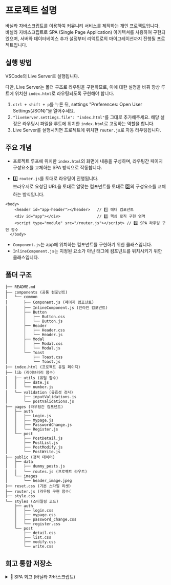 # 프로젝트 설명

바닐라 자바스크립트를 이용하여 커뮤니티 서비스를 제작하는 개인 프로젝트입니다. <br />
바닐라 자바스크립트로 SPA (Single Page Application) 아키텍쳐를 사용하여 구현되었으며, 서버와 데이터베이스 추가 설정부터 리액트로의 마이그레이션까지 진행될 프로젝트입니다.

## 실행 방법

VSCode의 Live Server로 실행됩니다.

다만, Live Server는 폴더 구조로 라우팅을 구현하므로, 이에 대한 설정을 바꿔 항상 루트에 위치한 `index.html`로 라우팅되도록 구현해야 합니다.

1.  `ctrl + shift + p`를 누른 뒤, settings "Preferences: Open User Settings(JSON)"을 열어주세요.
2.  `"liveServer.settings.file": "index.html"`를 그대로 추가해주세요. 해당 설정은 라우팅시 파일을 루트에 위치한 `index.html`로 고정하는 역할을 합니다.
3.  Live Server를 실행시키면 프로젝트에 위치한 `router.js`로 자동 라우팅됩니다.

## 주요 개념

- 프로젝트 루프에 위치한 `index.html`의 화면에 내용을 구성하며, 라우팅간 페이지 구성요소를 교체하는 SPA 방식으로 작동합니다. <br/>

- 3️⃣ `router.js`를 토대로 라우팅이 진행됩니다. <br />
  브라우저로 요청된 URL을 토대로 알맞는 컴포넌트를 토대로 2️⃣의 구성요소를 교체하는 방식입니다. <br />

```
<body>
    <header id="app-header"></header>   // 1️⃣ 헤더 컴포넌트
    <div id="app"></div>                // 2️⃣ 핵심 로직 구현 영역
    <script type="module" src="/router.js"></script> // 3️⃣ SPA 라우팅 구현 함수
  </body>
```

- `Component.js`는 app에 위치하는 컴포넌트를 구현하기 위한 클래스입니다.
- `InlineComponent.js`는 지정된 요소가 아닌 태그에 컴포넌트를 위치시키기 위한 클래스입니다.

## 폴더 구조

```
├── README.md
├── components (공통 컴포넌트)
│   └── common
│       ├── Component.js (페이지 컴포넌트)
│       ├── InlineComponent.js (인라인 컴포넌트)
│       ├── Button
│       │   ├── Button.css
│       │   └── Button.js
│       ├── Header
│       │   ├── Header.css
│       │   └── Header.js
│       ├── Modal
│       │   ├── Modal.css
│       │   └── Modal.js
│       └── Toast
│           ├── Toast.css
│           └── Toast.js
├── index.html (프로젝트 유일 페이지)
├── lib (라이브러리 함수)
│   ├── utils (유틸 함수)
│   │   ├── date.js
│   │   └── number.js
│   └── validation (유효성 검사)
│       ├── inputValidations.js
│       └── postValidations.js
├── pages (라우팅간 컴포넌트)
│   ├── auth
│   │   ├── Login.js
│   │   ├── Mypage.js
│   │   ├── PasswordChange.js
│   │   └── Register.js
│   └── post
│       ├── PostDetail.js
│       ├── PostList.js
│       ├── PostModify.js
│       └── PostWrite.js
├── public (정적 데이터)
│   ├── data
│   │   ├── dummy_posts.js
│   │   └── routes.js (프로젝트 라우트)
│   └── images
│       └── header_image.jpeg
├── reset.css (기본 스타일 리셋)
├── router.js (라우팅 구현 함수(
├── style.css
└── styles (스타일링 코드)
    ├── auth
    │   ├── login.css
    │   ├── mypage.css
    │   ├── password_change.css
    │   └── register.css
    └── post
        ├── detail.css
        ├── list.css
        ├── modify.css
        └── write.css
```

## 회고 통합 저장소

  <details>
  <summary>📌 SPA 회고 (바닐라 자바스크립트)</summary>

### 회고

정말 뜻깊었지만 매우 불쾌했던 구현과정이었습니다.

처음에는 MPA (페이지당 HTML, CSS, JS)로 구현하려고 하다보니, HTML마다 중복되는 내용에 대한 처리, 매우 더러워지는 파일 · 폴더 구조로 인해 참지 못하고 기존에 익숙했던 리액트 방식으로 전환하였습니다.

SPA를 구현하면서도 순탄하지만은 않았습니다. _(아직 해결하지 못한 이슈도 있습니다.)_

클래스 컴포넌트 구조로 컴포넌트를 설계하고 렌더링, 이벤트 위임 등 고려해야 하는 사항들이 많았습니다.

리액트에서는 당연하게 여겨졌던 것들이 작동하는데 추가적인 인풋이 필요한 사실에 충격을 많이 받았습니다.

### 고려했던 사항

- 클래스 vs 함수형 컴포넌트 중에 **클래스 컴포넌트를 선택한 이유**
  리액트는 클래스 → 함수형 컴포넌트로 더 편리하도록 진화하였는데 그 과정을 몸소 느껴보고자 클래스 컴포넌트로 구현하였습니다.
  다만, 역시나 클래스 컴포넌트는 불편한 점들이 많았습니다.

  1. `this 바인딩`이 필요하다. (생명주기 메소드)
  2. 상속이 된다는 점이 오히려 불편하게 다가왔다.

     함수형 컴포넌트에서는 각 컴포넌트가 독립적으로 존재해서 사용할 수 있어 자유도가 높았던 반면, 클래스형 컴포넌트는 부모 컴포넌트 아래 구현되다 보니 생명주기, 메소드 등 신경써야 했던 부분들이 많았습니다.

- 폴더 구조 정리 (리팩토링)

  개발을 깔끔하게 해서 동료가(kevin) 코드를 이해하는데 1초의 시간도 걸리지 않도록 코드 및 프로젝트를 관리하는 것도 개발자에게 중요한 능력중 하나라고 생각합니다.

  오늘 `kevin`의 강의에서 **“폴더 및 파일 구조는 같이 봐야하는 코드끼리 모아놓아져 있어야 한다”**는 말씀을 토대로 최대한 관심사가 비슷한 코드들끼리 구조화하려고 노력했습니다.

  cf) `Next.js`의 폴더 구조를 비슷하게 따라해았습니다. (Page Router)

  혹시라도 추후에 바닐라 JS → React → Next.js 로 마이그레이션 할 수 있다고 생각했기 때문이기도 합니다.

- 셀프리뷰 (PR)

  저는 **코드리뷰**에 대한 ⭐️**환상**⭐️이 있습니다.

  혼자 개발하면 **항상 쓰던 코드에 매몰**된다는 생각에 코드리뷰를 통해서 객관적 시선으로 코드를 바라봐야 한다고 생각합니다.

  이번에도 코드리뷰에 대한 고민이 있었는데 `Kevin`이 수업에서 **“셀프 리뷰를 해서 자신만의 코드 기준을 찾아보고 이를 자신의 코드에 적용해보는 시간을 가지는 것도 좋은 방법입니다..”** 라고 하셔서 바로 쉬는시간에 메인 푸시 불가 설정을 해두고 이슈-PR을 작성하도록 하였습니다.

    <br />
    
    [PR링크](https://github.com/100-hours-a-week/2-noah-kim-community/pull/3)

  _(사실 실수로 머지를 위한 리뷰어수를 제한해두지 않아서 무의식적으로 머지해버렸습니다. 다음부터 셀프리뷰 하겠습니다)_

  해당 PR은 리펙토링 PR이고, Chore한 사항들이 많아서 설명이 부실합니다.. 앞으로 코드리뷰 잘 작성하는 법도 체득해 나가고 싶습니다.

### 신기했던 것 / 불편했던 점들

- CSS 적용이 전역으로 되는 문제
  `CSS Module` 혹은 `Tailwindcss`와 같은 방법으로 개발을 하다보면 전역 CSS에 대한 고려를 하지 않아도 되었는데, 타 컴포넌트에서 자꾸 스타일이 치고 들어와서 HTML 속성명을 고민하는 시간과, 중복 CSS가 발생하지 않도록 고려하는 과정에서 시간적 소요가 있었습니다.
- JSX의 소중함

  1. `template()` 함수에서 HTML을 작성하였는데, 문자열 안에 작성하다 보니 코드 에디터의 기능을 일절 사용하지 못했습니다. (자동 완성, 속성 추천 등)
  2. JSX에서 자동으로 변환해주던 것들

     1. `map()` 함수에서 `.join(””)` 없이 각 원소를 렌더링

        `map()`이 배열을 반환한다는 사실을 망각한채, 리액트에서는 `map()`을 사용하면 당연히 각 요소를 렌더링한다고 생각했었음. 이는, JSX가 지원하는 기능이었던 것.

     2. 조건부 렌더링의 편리함

        삼항 연산자, && 연산자 등으로 State에 따른 조건 렌더링을 편하게 했었는데, 바닐라 JS 환경에서는 아래 코드와 같이 작성하면 `<` 를 인식하지 못하였다. 생각해보면 당연했는데 이 또한 충격받았다.

        ```jsx
        return `
        	${isDone ? <div>It is Done</div> : <div>Not Done</div>}
        `
        ```

### 추가

저는 리액트 개발할때 클래스를 거의 사용하지 않았었습니다.

심지어는 “자바스크립트에서 클래스를 도데체 왜 알아야하지?”를 고수하던 개발자였는데, 이번 기회로 생각이 조금 바뀌었습니다.

클래스 문법에 익숙해지다 보니, 함수형 컴포넌트 내부에서 모듈처럼 함수들을 관리하면 생각보다 사용하기 편리할 것 같다고 생각해서, 다음 프로젝트때 한번 적용해보면 좋을 것 같습니다.

- handlers를 묶으면 좋을 것 같습니다. 중구난방 이벤트 핸들러 함수들이 퍼져있는게 마음에 안들었는데 클래스로 묶어버리면 MVC처럼 관심사 분리가 잘될 것 같습니다.

```jsx
import { useState } from 'react'
import { useNavigate } from 'react-router-dom'

// 🎯 핸들러들을 묶어서 관리하는 클래스
class LoginHandlers {
  constructor(setUser, navigate) {
    this.setUser = setUser
    this.navigate = navigate
  }

  login = () => {
    // 로그인 로직 (예제에서는 간단한 사용자 정보 저장)
    this.setUser({ username: 'testUser', isLoggedIn: true })
    alert('로그인 성공!')
    this.navigate('/dashboard') // 로그인 후 이동
  }

  logout = () => {
    this.setUser({ username: '', isLoggedIn: false })
    alert('로그아웃 되었습니다.')
  }

  routeToSignup = () => {
    this.navigate('/signup')
  }
}

// 🎯 함수형 컴포넌트 (핸들러 클래스를 활용)
const Login = () => {
  const [user, setUser] = useState({ username: '', isLoggedIn: false })
  const navigate = useNavigate()

  // 🔥 LoginHandlers 인스턴스 생성 후 활용
  const handlers = new LoginHandlers(setUser, navigate)

  return (
    <div style={{ textAlign: 'center', marginTop: '50px' }}>
      <h1>로그인 페이지</h1>

      {user.isLoggedIn ? (
        <>
          <p>안녕하세요, {user.username}님!</p>
          <button onClick={handlers.logout}>로그아웃</button>
        </>
      ) : (
        <>
          <button onClick={handlers.login}>로그인</button>
          <button onClick={handlers.routeToSignup} style={{ marginLeft: '10px' }}>
            회원가입
          </button>
        </>
      )}
    </div>
  )
}

export default Login
```
